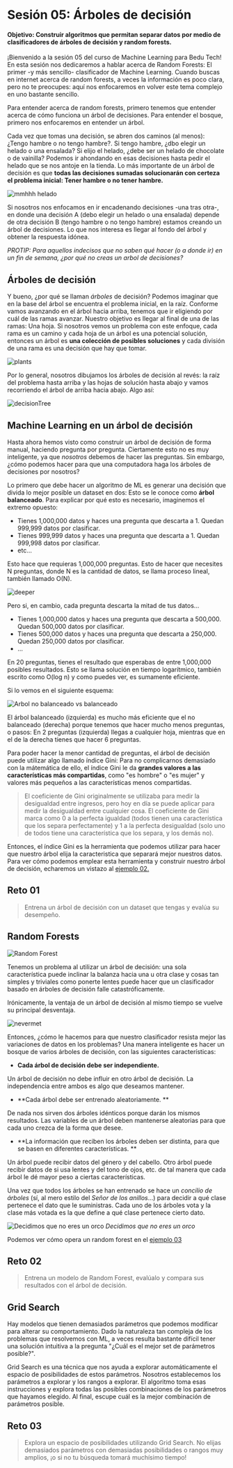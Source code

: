 # Sesión 05: Árboles de decisión  


#### Objetivo: Construir algoritmos que permitan separar datos por medio de clasificadores de árboles de decisión y random forests.  

¡Bienvenido a la sesión 05 del curso de Machine Learning para Bedu Tech! En esta sesión nos dedicaremos a hablar acerca de Random Forests: El primer -y más sencillo- clasificador de Machine Learning. Cuando buscas en internet acerca de random forests, a veces la información es poco clara, pero no te preocupes: aquí nos enfocaremos en volver este tema complejo en uno bastante sencillo. 

Para entender acerca de random forests, primero tenemos que entender acerca de cómo funciona un árbol de decisiones. Para entender el bosque, primero nos enfocaremos en entender un árbol.

Cada vez que tomas una decisión, se abren dos caminos (al menos): ¿Tengo hambre o no tengo hambre?. Si tengo hambre, ¿dbo elegir un helado o una ensalada? Si elijo el helado, ¿debe ser un helado de chocolate o de vainilla? Podemos ir ahondando en esas decisiones hasta pedir el helado que se nos antoje en la tienda. Lo más importante de un árbol de decisión es que **todas las decisiones sumadas solucionarán con certeza el problema inicial: Tener hambre o no tener hambre.**

![mmhhh helado](imgassets/icecream.gif)

Si nosotros nos enfocamos en ir encadenando decisiones -una tras otra-, en donde una decisión A (debo elegir un helado o una ensalada) depende de otra decisión B (tengo hambre o no tengo hambre) estamos creando un árbol de decisiones. Lo que nos interesa es llegar al fondo del árbol y obtener la respuesta idónea.

*PROTIP: Para aquellos indecisos que no saben qué hacer (o a donde ir) en un fin de semana, ¿por qué no creas un arbol de decisiones?*

## Árboles de decisión

Y bueno, ¿por qué se llaman *árboles* de decisión? Podemos imaginar que en la base del árbol se encuentra el problema inicial, en la raíz. Conforme vamos avanzando en el árbol hacia arriba, tenemos que ir eligiendo por cuál de las ramas avanzar. Nuestro objetivo es llegar al final de una de las ramas: Una hoja. Si nosotros vemos un problema con este enfoque, cada rama es un camino y cada hoja de un árbol es una potencial solución, entonces un árbol es **una colección de posibles soluciones** y cada división de una rama es una decisión que hay que tomar. 

![plants](imgassets/plantsgrowing.gif)

Por lo general, nosotros dibujamos los árboles de decisión al revés: la raíz del problema hasta arriba y las hojas de solución hasta abajo y vamos recorriendo el árbol de arriba hacia abajo. Algo así:

![decisionTree](imgassets/decisiontree1.png)

## Machine Learning en un árbol de decisión

Hasta ahora hemos visto como construir un árbol de decisión de forma manual, haciendo pregunta por pregunta. Ciertamente esto no es muy inteligente, ya que *nosotros* debemos de hacer las preguntas. Sin embargo, ¿cómo podemos hacer para que una computadora haga los árboles de decisiones por nosotros?

Lo primero que debe hacer un algoritmo de ML es generar una decisión que divida lo mejor posible un dataset en dos: Esto se le conoce como **árbol balanceado**. Para explicar por qué esto es necesario, imaginemos el extremo opuesto:

- Tienes 1,000,000 datos y haces una pregunta que descarta a 1. Quedan 999,999 datos por clasificar.
- Tienes 999,999 datos y haces una pregunta que descarta a 1. Quedan 999,998 datos por clasificar.
- etc...

Esto hace que requieras 1,000,000 preguntas. Esto de hacer que necesites N preguntas, donde N es la cantidad de datos, se llama proceso lineal, también llamado O(N).

![deeper](imgassets/deeper.jpg)

Pero si, en cambio, cada pregunta descarta la mitad de tus datos...

- Tienes 1,000,000 datos y haces una pregunta que descarta a 500,000. Quedan 500,000 datos por clasificar.
- Tienes 500,000 datos y haces una pregunta que descarta a 250,000. Quedan 250,000 datos por clasificar.
- ...

En 20 preguntas, tienes el resultado que esperabas de entre 1,000,000 posibles resultados. Esto se llama solución en tiempo logarítmico, también escrito como O(log n) y como puedes ver, es sumamente eficiente.

Si lo vemos en el siguiente esquema:

![Arbol no balanceado vs balanceado](imgassets/balancedunbalanced.png)

El árbol balanceado (izquierda) es mucho más eficiente que el no balanceado (derecha) porque tenemos que hacer mucho menos preguntas, o pasos: En 2 preguntas (izquierda) llegas a cualquier hoja, mientras que en el de la derecha tienes que hacer 6 preguntas.

Para poder hacer la menor cantidad de preguntas, el árbol de decisión puede utilizar algo llamado índice Gini: Para no complicarnos demasiado con la mátemática de ello, el índice Gini le da **grandes valores a las características más compartidas**, como "es hombre" o "es mujer" y valores más pequeños a las características menos compartidas. 

> El coeficiente de Gini originalmente se utilizaba para medir la desigualdad entre ingresos, pero hoy en día se puede aplicar para medir la desigualdad entre cualquier cosa. El coeficiente de Gini marca como 0 a la perfecta igualdad (todos tienen una característica que los separa perfectamente) y 1 a la perfecta desigualdad (solo uno de todos tiene una característica que los separa, y los demás no).

Entonces, el índice Gini es la herramienta que podemos utilizar para hacer que nuestro árbol elija la caracteristica que separará mejor nuestros datos. Para ver cómo podemos emplear esta herramienta y construir nuestro árbol de decisión, echaremos un vistazo al [ejemplo 02.](Ejemplo02/Ejemplo02.ipynb)

## Reto 01
> Entrena un árbol de decisión con un dataset que tengas y evalúa su desempeño.

## Random Forests

![Random Forest](imgassets/randomforest1.gif)
 
Tenemos un problema al utilizar un árbol de decisión: una sola característica puede inclinar la balanza hacia una u otra clase y cosas tan simples y triviales como ponerte lentes puede hacer que un clasificador basado en árboles de decisión falle catastróficamente. 

Irónicamente, la ventaja de un árbol de decisión al mismo tiempo se vuelve su principal desventaja.

![nevermet](imgassets/lokimeme.jpg)

Entonces, ¿cómo le hacemos para que nuestro clasificador resista mejor las variaciones de datos en los problemas? Una manera inteligente es hacer un bosque de varios árboles de decisión, con las siguientes características: 

- **Cada árbol de decisión debe ser independiente.**

Un árbol de decisión no debe influir en otro árbol de decisión. La independencia entre ambos es algo que deseamos mantener.

- **Cada árbol debe ser entrenado aleatoriamente. **

De nada nos sirven dos árboles idénticos porque darán los mismos resultados. Las variables de un árbol deben mantenerse aleatorias para que cada uno crezca de la forma que desee.

- **La información que reciben los árboles deben ser distinta, para que se basen en diferentes características. **

Un árbol puede recibir datos del género y del cabello. Otro árbol puede recibir datos de si usa lentes y del tono de ojos, etc. de tal manera que cada árbol le dé mayor peso a ciertas características. 

Una vez que todos los árboles se han entrenado se hace un *concilio de árboles* (sí, al mero estilo del *Señor de los anillos*...) para decidir a qué clase pertenece el dato que le suministras. Cada uno de los árboles vota y la clase más votada es la que define a qué clase pertenece cierto dato.

![Decidimos que no eres un orco](imgassets/ents.jpg)
*Decidimos que no eres un orco*

Podemos ver cómo opera un random forest en el [ejemplo 03](Ejemplo03/Ejemplo03.ipynb)

## Reto 02
> Entrena un modelo de Random Forest, evalúalo y compara sus resultados con el árbol de decisión.

## Grid Search

Hay modelos que tienen demasiados parámetros que podemos modificar para alterar su comportamiento. Dado la naturaleza tan compleja de los problemas que resolvemos con ML, a veces resulta bastante difícil tener una solución intuitiva a la pregunta "¿Cuál es el mejor set de parámetros posible?".

Grid Search es una técnica que nos ayuda a explorar automáticamente el espacio de posibilidades de estos parámetros. Nosotros establecemos los parámetros a explorar y los rangos a explorar. El algoritmo toma esas instrucciones y explora todas las posibles combinaciones de los parámetros que hayamos elegido. Al final, escupe cuál es la mejor combinación de parámetros posible.

## Reto 03
> Explora un espacio de posibilidades utilizando Grid Search. No elijas demasiados parámetros con demasiadas posibilidades o rangos muy amplios, ¡o si no tu búsqueda tomará muchísimo tiempo!